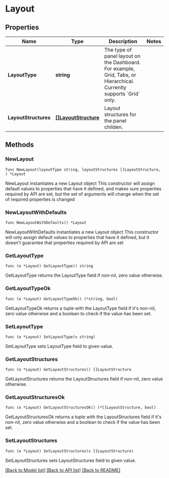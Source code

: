 # Layout

## Properties

Name | Type | Description | Notes
------------ | ------------- | ------------- | -------------
**LayoutType** | **string** | The type of panel layout on the Dashboard. For example, Grid, Tabs, or Hierarchical. Currently supports &#x60;Grid&#x60; only. | 
**LayoutStructures** | [**[]LayoutStructure**](LayoutStructure.md) | Layout structures for the panel childen. | 

## Methods

### NewLayout

`func NewLayout(layoutType string, layoutStructures []LayoutStructure, ) *Layout`

NewLayout instantiates a new Layout object
This constructor will assign default values to properties that have it defined,
and makes sure properties required by API are set, but the set of arguments
will change when the set of required properties is changed

### NewLayoutWithDefaults

`func NewLayoutWithDefaults() *Layout`

NewLayoutWithDefaults instantiates a new Layout object
This constructor will only assign default values to properties that have it defined,
but it doesn't guarantee that properties required by API are set

### GetLayoutType

`func (o *Layout) GetLayoutType() string`

GetLayoutType returns the LayoutType field if non-nil, zero value otherwise.

### GetLayoutTypeOk

`func (o *Layout) GetLayoutTypeOk() (*string, bool)`

GetLayoutTypeOk returns a tuple with the LayoutType field if it's non-nil, zero value otherwise
and a boolean to check if the value has been set.

### SetLayoutType

`func (o *Layout) SetLayoutType(v string)`

SetLayoutType sets LayoutType field to given value.


### GetLayoutStructures

`func (o *Layout) GetLayoutStructures() []LayoutStructure`

GetLayoutStructures returns the LayoutStructures field if non-nil, zero value otherwise.

### GetLayoutStructuresOk

`func (o *Layout) GetLayoutStructuresOk() (*[]LayoutStructure, bool)`

GetLayoutStructuresOk returns a tuple with the LayoutStructures field if it's non-nil, zero value otherwise
and a boolean to check if the value has been set.

### SetLayoutStructures

`func (o *Layout) SetLayoutStructures(v []LayoutStructure)`

SetLayoutStructures sets LayoutStructures field to given value.



[[Back to Model list]](../README.md#documentation-for-models) [[Back to API list]](../README.md#documentation-for-api-endpoints) [[Back to README]](../README.md)


